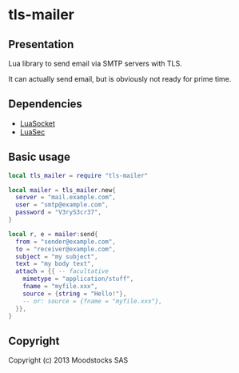 # tls-mailer

## Presentation

Lua library to send email via SMTP servers with TLS.

It can actually send email, but is obviously not ready for prime time.

## Dependencies

- [LuaSocket](https://github.com/diegonehab/luasocket)
- [LuaSec](https://github.com/brunoos/luasec)

## Basic usage

```lua
local tls_mailer = require "tls-mailer"

local mailer = tls_mailer.new{
  server = "mail.example.com",
  user = "smtp@example.com",
  password = "V3ryS3cr37",
}

local r, e = mailer:send{
  from = "sender@example.com",
  to = "receiver@example.com",
  subject = "my subject",
  text = "my body text",
  attach = {{ -- facultative
    mimetype = "application/stuff",
    fname = "myfile.xxx",
    source = {string = "Hello!"},
    -- or: source = {fname = "myfile.xxx"},
  }},
}
```

## Copyright

Copyright (c) 2013 Moodstocks SAS
